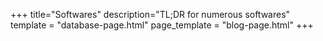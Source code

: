 +++
title="Softwares"
description="TL;DR for numerous softwares"
template = "database-page.html"
page_template = "blog-page.html"
+++
